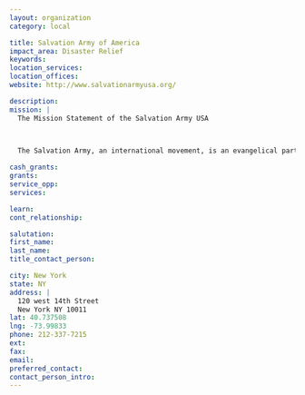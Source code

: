 ```yaml
---
layout: organization
category: local

title: Salvation Army of America
impact_area: Disaster Relief
keywords: 
location_services: 
location_offices: 
website: http://www.salvationarmyusa.org/

description: 
mission: |
  The Mission Statement of the Salvation Army USA

  

  The Salvation Army, an international movement, is an evangelical part of the universal Christian Church. Its message is based on the Bible. Its ministry is motivated by the love of God. Its mission is to preach the gospel of Jesus Christ and to meet human needs in His name without discrimination.

cash_grants: 
grants: 
service_opp: 
services: 

learn: 
cont_relationship: 

salutation: 
first_name: 
last_name: 
title_contact_person: 

city: New York
state: NY
address: |
  120 west 14th Street  
  New York NY 10011
lat: 40.737508
lng: -73.99833
phone: 212-337-7215
ext: 
fax: 
email: 
preferred_contact: 
contact_person_intro: 
---
```

